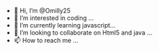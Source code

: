- 👋 Hi, I’m @Omilly25
- 👀 I’m interested in coding ...
- 🌱 I’m currently learning javascript...
- 💞️ I’m looking to collaborate on Html5 and java ...
- 📫 How to reach me ...

<!---
Omilly25/Omilly25 is a ✨ special ✨ repository because its `README.md` (this file) appears on your GitHub profile.
You can click the Preview link to take a look at your changes.
--->
